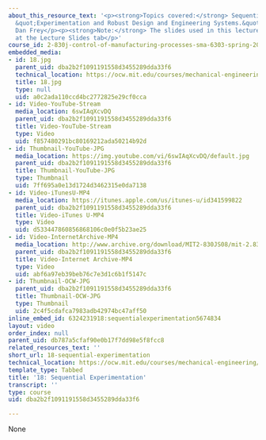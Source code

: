```yaml
---
about_this_resource_text: '<p><strong>Topics covered:</strong> Sequential experimentation:
  &quot;Experimentation and Robust Design and Engineering Systems.&quot;</p><p><strong>I</strong><strong>nstructor:</strong>
  Dan Frey</p><p><strong>Note:</strong> The slides used in this lecture can be found
  at the Lecture Slides tab</p>'
course_id: 2-830j-control-of-manufacturing-processes-sma-6303-spring-2008
embedded_media:
- id: 18.jpg
  parent_uid: dba2b2f1091191558d3455289dda33f6
  technical_location: https://ocw.mit.edu/courses/mechanical-engineering/2-830j-control-of-manufacturing-processes-sma-6303-spring-2008/lecture-videos/18-sequential-experimentation/18.jpg
  title: 18.jpg
  type: null
  uid: a0c2ada110ccd4bc2772825e29cf0cca
- id: Video-YouTube-Stream
  media_location: 6swIAqXcvDQ
  parent_uid: dba2b2f1091191558d3455289dda33f6
  title: Video-YouTube-Stream
  type: Video
  uid: f857480291bc80169212ada50214b92d
- id: Thumbnail-YouTube-JPG
  media_location: https://img.youtube.com/vi/6swIAqXcvDQ/default.jpg
  parent_uid: dba2b2f1091191558d3455289dda33f6
  title: Thumbnail-YouTube-JPG
  type: Thumbnail
  uid: 7ff695a0e13d1724d3462315e0da7138
- id: Video-iTunesU-MP4
  media_location: https://itunes.apple.com/us/itunes-u/id341599822
  parent_uid: dba2b2f1091191558d3455289dda33f6
  title: Video-iTunes U-MP4
  type: Video
  uid: d533447860856868106c0e0f5b23ae25
- id: Video-InternetArchive-MP4
  media_location: http://www.archive.org/download/MIT2-830JS08/mit-2.830-s08-lec18_300k.mp4
  parent_uid: dba2b2f1091191558d3455289dda33f6
  title: Video-Internet Archive-MP4
  type: Video
  uid: abf6a97eb39beb76c7e3d1c6b1f5147c
- id: Thumbnail-OCW-JPG
  parent_uid: dba2b2f1091191558d3455289dda33f6
  title: Thumbnail-OCW-JPG
  type: Thumbnail
  uid: 2c4f5cdafca7983adb42974bc47aff50
inline_embed_id: 6324231918:sequentialexperimentation5674834
layout: video
order_index: null
parent_uid: db787a5cfaf90e0b17f7dd98e5f8fcc8
related_resources_text: ''
short_url: 18-sequential-experimentation
technical_location: https://ocw.mit.edu/courses/mechanical-engineering/2-830j-control-of-manufacturing-processes-sma-6303-spring-2008/lecture-videos/18-sequential-experimentation
template_type: Tabbed
title: '18: Sequential Experimentation'
transcript: ''
type: course
uid: dba2b2f1091191558d3455289dda33f6

---
```

None